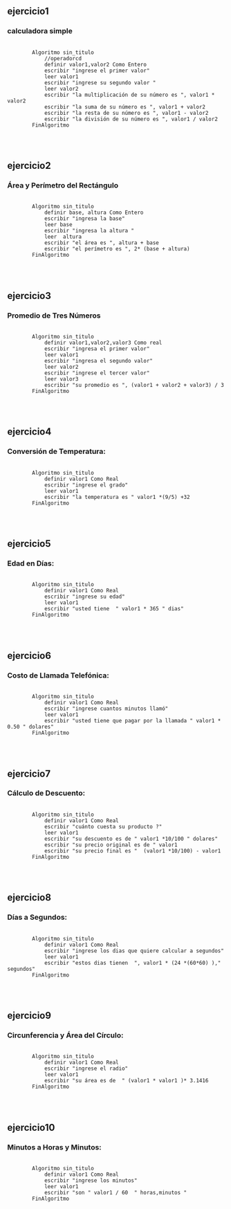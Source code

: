 <h2> ejercicio1 </h2>
<h3> calculadora simple  </h3>
<pre>
    <code> 
        Algoritmo sin_titulo
            //operadorcd 
            definir valor1,valor2 Como Entero 
            escribir "ingrese el primer valor"
            leer valor1
            escribir "ingrese su segundo valor "
            leer valor2
            escribir "la multiplicación de su número es ", valor1 * valor2 
            escribir "la suma de su número es ", valor1 + valor2 
            escribir "la resta de su número es ", valor1 - valor2 
            escribir "la división de su número es ", valor1 / valor2 
        FinAlgoritmo
    </code>
</pre>
<br>

<h2> ejercicio2 </h2>
<h3> Área y Perímetro del Rectángulo  </h3>
<pre>
 <code> 
        Algoritmo sin_titulo
            definir base, altura Como Entero 
            escribir "ingresa la base"
            leer base
            escribir "ingresa la altura "
            leer  altura
            escribir "el área es ", altura + base
            escribir "el perímetro es ", 2* (base + altura) 
        FinAlgoritmo
    </code>
</pre>
<br>

<h2> ejercicio3 </h2>
<h3> Promedio de Tres Números  </h3>
<pre>
    <code>
        Algoritmo sin_titulo
            definir valor1,valor2,valor3 Como real
            escribir "ingresa el primer valor"
            leer valor1
            escribir "ingresa el segundo valor"
            leer valor2
            escribir "ingrese el tercer valor"
            leer valor3
            escribir "su promedio es ", (valor1 + valor2 + valor3) / 3
        FinAlgoritmo
    </code>
</pre>
<br>

<h2> ejercicio4 </h2>
<h3> Conversión de Temperatura:  </h3>
<pre>
    <code>
        Algoritmo sin_titulo
            definir valor1 Como Real
            escribir "ingrese el grado"
            leer valor1
            escribir "la temperatura es " valor1 *(9/5) +32
        FinAlgoritmo
    </code>
</pre>
<br>

<h2> ejercicio5 </h2>
<h3> Edad en Días:  </h3>
<pre>
    <code>
        Algoritmo sin_titulo
            definir valor1 Como Real
            escribir "ingrese su edad"
            leer valor1
            escribir "usted tiene  " valor1 * 365 " dias"
        FinAlgoritmo
    </code>
</pre>
<br>




<h2> ejercicio6 </h2>
<h3> Costo de Llamada Telefónica:  </h3>
<pre>
    <code>
        Algoritmo sin_titulo	
            definir valor1 Como Real
	        escribir "ingrese cuantos minutos llamó"
	        leer valor1
	        escribir "usted tiene que pagar por la llamada " valor1 * 0.50 " dolares"
        FinAlgoritmo
    </code>
</pre>
<br>

<h2> ejercicio7 </h2>
<h3> Cálculo de Descuento:  </h3>
<pre>
    <code>
        Algoritmo sin_titulo
            definir valor1 Como Real
            escribir "cuánto cuesta su producto ?"
            leer valor1
            escribir "su descuento es de " valor1 *10/100 " dolares"
            escribir "su precio original es de " valor1
            escribir "su precio final es "  (valor1 *10/100) - valor1
        FinAlgoritmo
    </code>
</pre>
<br>




<h2> ejercicio8 </h2>
<h3>  Días a Segundos: </h3>
<pre>
    <code>
        Algoritmo sin_titulo
            definir valor1 Como Real
            escribir "ingrese los dias que quiere calcular a segundos"
            leer valor1
            escribir "estos dias tienen  ", valor1 * (24 *(60*60) )," segundos"    
        FinAlgoritmo
    </code>
</pre>
<br>



<h2> ejercicio9 </h2>
<h3> Circunferencia y Área del Círculo: </h3>
<pre>
    <code>
        Algoritmo sin_titulo
            definir valor1 Como Real
            escribir "ingrese el radio"
            leer valor1
            escribir "su área es de  " (valor1 * valor1 )* 3.1416  
        FinAlgoritmo
    </code>
</pre>
<br>

<h2> ejercicio10 </h2>
<h3>  Minutos a Horas y Minutos:</h3>
<pre>
    <code>
        Algoritmo sin_titulo
            definir valor1 Como Real
            escribir "ingrese los minutos"
            leer valor1 
            escribir "son " valor1 / 60  " horas,minutos "
        FinAlgoritmo
    </code>
</pre>
<br>
